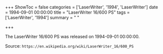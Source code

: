 +++
ShowToc = false
categories = ['LaserWriter', '1994', 'LaserWriter']
date = 1994-09-01 00:00:00
title = "LaserWriter 16/600 PS"
tags = ['LaserWriter', '1994']
summary = " "

+++

The LaserWriter 16/600 PS was released on 1994-09-01 00:00:00.

Source: `https://en.wikipedia.org/wiki/LaserWriter_16/600_PS`
